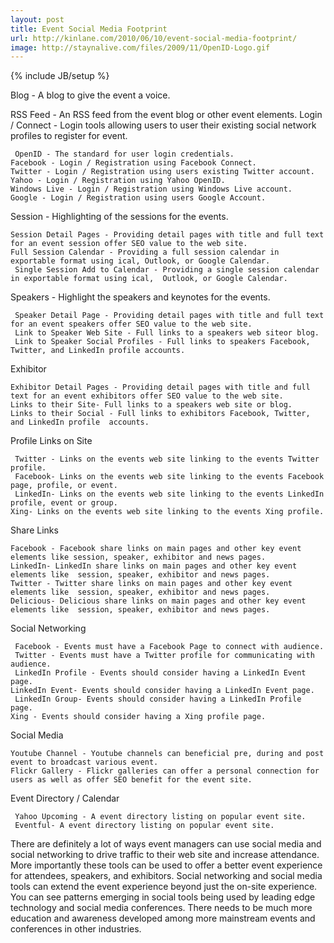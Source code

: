 ```yaml
---
layout: post
title: Event Social Media Footprint
url: http://kinlane.com/2010/06/10/event-social-media-footprint/
image: http://staynalive.com/files/2009/11/OpenID-Logo.gif
---
```

{% include JB/setup %}

Blog - A blog to give the event a voice.

RSS Feed - An RSS feed from the event blog or other event elements.
 Login / Connect - Login tools allowing users to user their existing social network profiles to register for event.



	 OpenID - The standard for user login credentials.
	Facebook - Login / Registration using Facebook Connect.
	Twitter - Login / Registration using users existing Twitter account.
	Yahoo - Login / Registration using Yahoo OpenID.
	Windows Live - Login / Registration using Windows Live account.
	Google - Login / Registration using users Google Account.

Session - Highlighting of the sessions for the events.


	Session Detail Pages - Providing detail pages with title and full text for an event session offer SEO value to the web site.
	Full Session Calendar - Providing a full session calendar in exportable format using ical, Outlook, or Google Calendar.
	 Single Session Add to Calendar - Providing a single session calendar in exportable format using ical,  Outlook, or Google Calendar.

Speakers - Highlight the speakers and keynotes for the events.

	 Speaker Detail Page - Providing detail pages with title and full text for an event speakers offer SEO value to the web site.
	 Link to Speaker Web Site - Full links to a speakers web siteor blog.
	 Link to Speaker Social Profiles - Full links to speakers Facebook, Twitter, and LinkedIn profile accounts.

 Exhibitor 

	Exhibitor Detail Pages - Providing detail pages with title and full text for an event exhibitors offer SEO value to the web site.
	Links to their Site- Full links to a speakers web site or blog.
	Links to their Social - Full links to exhibitors Facebook, Twitter, and LinkedIn profile  accounts.

Profile Links on Site 

	 Twitter - Links on the events web site linking to the events Twitter profile.
	 Facebook- Links on the events web site linking to the events Facebook page, profile, or event.
	 LinkedIn- Links on the events web site linking to the events LinkedIn profile, event or group.
	Xing- Links on the events web site linking to the events Xing profile.

Share Links

	Facebook - Facebook share links on main pages and other key event elements like session, speaker, exhibitor and news pages.
	LinkedIn- LinkedIn share links on main pages and other key event elements like  session, speaker, exhibitor and news pages.
	Twitter - Twitter share links on main pages and other key event elements like  session, speaker, exhibitor and news pages.
	Delicious- Delicious share links on main pages and other key event  elements like  session, speaker, exhibitor and news pages.

Social Networking

	 Facebook - Events must have a Facebook Page to connect with audience.
	 Twitter - Events must have a Twitter profile for communicating with audience.
	 LinkedIn Profile - Events should consider having a LinkedIn Event page.
	LinkedIn Event- Events should consider having a LinkedIn Event page.
	 LinkedIn Group- Events should consider having a LinkedIn Profile page.
	Xing - Events should consider having a Xing profile page.

Social Media

	Youtube Channel - Youtube channels can beneficial pre, during and post event to broadcast various event.
	Flickr Gallery - Flickr galleries can offer a personal connection for users as well as offer SEO benefit for the event site.

Event Directory / Calendar

	 Yahoo Upcoming - A event directory listing on popular event site.
	 Eventful- A event directory listing on popular event site.

There are definitely a lot of ways event managers can use social media and social networking to drive traffic to their web site and increase attendance. More importantly these tools can be used to offer a better event experience for attendees, speakers, and exhibitors.
Social networking and social media tools can extend the event experience beyond just the on-site experience. You can see patterns emerging in social tools being used by leading edge technology and social media conferences. There needs to be much more education and awareness developed among more mainstream events and conferences in other industries.